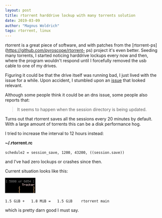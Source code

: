 ```yaml
---
layout: post
title: rtorrent harddrive lockup with many torrents solution
date: 2019-03-09
author: "Magnus Woldrich"
tags: rtorrent, linux
---
```



rtorrent is a great piece of software, and with patches from the [rtorrent-ps](https://github.com/pyroscope/rtorrent-
ps) project it's even better. Seeding many torrents, I started noticing
harddrive lockups every now and then, where the program wouldn't respond
until I forcefully removed the usb cable to one of my drives.

Figuring it could be that the drive itself was running bad, I just lived
with the issue for a while. Upon accident, I stumbled upon an [issue](https://github.com/rakshasa/rtorrent/issues/180) that looked relevant.

Although some people think it could be an dns issue, some people also
reports that:


> It seems to happen when the session directory is being updated.


Turns out that rtorrent saves all the sessions every 20 minutes by
default. With a large amount of torrents this can be a disk
performance hog.

I tried to increase the interval to 12 hours instead:

**~/.rtorrent.rc**

`
schedule2 = session_save, 1200, 43200, ((session.save))
`

and I've had zero lockups or crashes since then.

Current situation looks like this:

![img](/assets/rtorrent.png)


`
1.5 GiB +   1.8 MiB =   1.5 GiB    rtorrent main
`



which is pretty darn good I must say.
